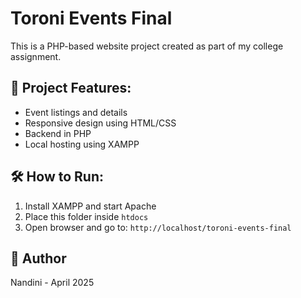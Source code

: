 # Toroni Events Final

This is a PHP-based website project created as part of my college assignment.

## 📁 Project Features:
- Event listings and details
- Responsive design using HTML/CSS
- Backend in PHP
- Local hosting using XAMPP

## 🛠️ How to Run:
1. Install XAMPP and start Apache
2. Place this folder inside `htdocs`
3. Open browser and go to: `http://localhost/toroni-events-final`

## 📌 Author
Nandini - April 2025
